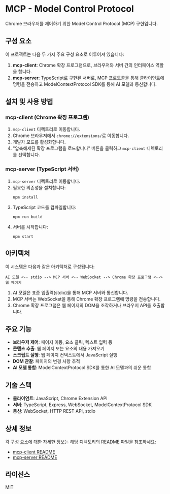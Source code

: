 # MCP - Model Control Protocol

Chrome 브라우저를 제어하기 위한 Model Control Protocol (MCP) 구현입니다.

## 구성 요소

이 프로젝트는 다음 두 가지 주요 구성 요소로 이루어져 있습니다:

1. **mcp-client**: Chrome 확장 프로그램으로, 브라우저와 서버 간의 인터페이스 역할을 합니다.
2. **mcp-server**: TypeScript로 구현된 서버로, MCP 프로토콜을 통해 클라이언트에 명령을 전송하고 ModelContextProtocol SDK를 통해 AI 모델과 통신합니다.

## 설치 및 사용 방법

### mcp-client (Chrome 확장 프로그램)

1. `mcp-client` 디렉토리로 이동합니다.
2. Chrome 브라우저에서 `chrome://extensions/`로 이동합니다.
3. 개발자 모드를 활성화합니다.
4. "압축해제된 확장 프로그램을 로드합니다" 버튼을 클릭하고 `mcp-client` 디렉토리를 선택합니다.

### mcp-server (TypeScript 서버)

1. `mcp-server` 디렉토리로 이동합니다.
2. 필요한 의존성을 설치합니다:
   ```
   npm install
   ```
3. TypeScript 코드를 컴파일합니다:
   ```
   npm run build
   ```
4. 서버를 시작합니다:
   ```
   npm start
   ```

## 아키텍처

이 시스템은 다음과 같은 아키텍처로 구성됩니다:

```
AI 모델 <-- stdio --> MCP 서버 <-- WebSocket --> Chrome 확장 프로그램 <--> 웹 페이지
```

1. AI 모델은 표준 입출력(stdio)을 통해 MCP 서버와 통신합니다.
2. MCP 서버는 WebSocket을 통해 Chrome 확장 프로그램에 명령을 전송합니다.
3. Chrome 확장 프로그램은 웹 페이지의 DOM을 조작하거나 브라우저 API를 호출합니다.

## 주요 기능

- **브라우저 제어**: 페이지 이동, 요소 클릭, 텍스트 입력 등
- **콘텐츠 추출**: 웹 페이지 또는 요소의 내용 가져오기
- **스크립트 실행**: 웹 페이지 컨텍스트에서 JavaScript 실행
- **DOM 관찰**: 페이지의 변경 사항 추적
- **AI 모델 통합**: ModelContextProtocol SDK를 통한 AI 모델과의 쉬운 통합

## 기술 스택

- **클라이언트**: JavaScript, Chrome Extension API
- **서버**: TypeScript, Express, WebSocket, ModelContextProtocol SDK
- **통신**: WebSocket, HTTP REST API, stdio

## 상세 정보

각 구성 요소에 대한 자세한 정보는 해당 디렉토리의 README 파일을 참조하세요:

- [mcp-client README](mcp-client/README.md)
- [mcp-server README](mcp-server/README.md)

## 라이선스

MIT 